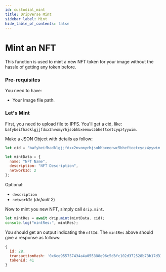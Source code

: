 ```yaml
---
id: custodial_mint
title: DripVerse Mint
sidebar_label: Mint
hide_table_of_contents: false
---
```


# Mint an NFT

This function is used to mint a new NFT token for your image without the hassle of getting any token before.

### Pre-requisites

You need to have:

- Your Image file path.

### Let's Mint

First, you need to upload file to IPFS. You'll get a cid, like: `bafybeifhadklgjjfdxx2nvomyrhjsobhbxeenwc5bheftcetcyqz4yywim`.

Make a JSON Object with details as follow:
```js
let cid = 'bafybeifhadklgjjfdxx2nvomyrhjsobhbxeenwc5bheftcetcyqz4yywim';

let mintData = {
  name: "NFT Name",
  description: "NFT Description",
  networkId: 2
};
```

Optional:
- `description`
- `networkId` (_default 2_)

Now to mint you new NFT, simply call `drip.mint`.

```js
let mintRes = await drip.mint(mintData, cid);
console.log("mintRes:", mintRes);
```

You should get an output indicating the `nftId`. The `mintRes` above should give a response as follows:
```js
{
  id: 28,
  transactionHash: '0x6ce955757434a4a055888e96c5d3fc102d372528b73b17d3138ac91bc53aad6f',
  tokenId: 41
}
```
